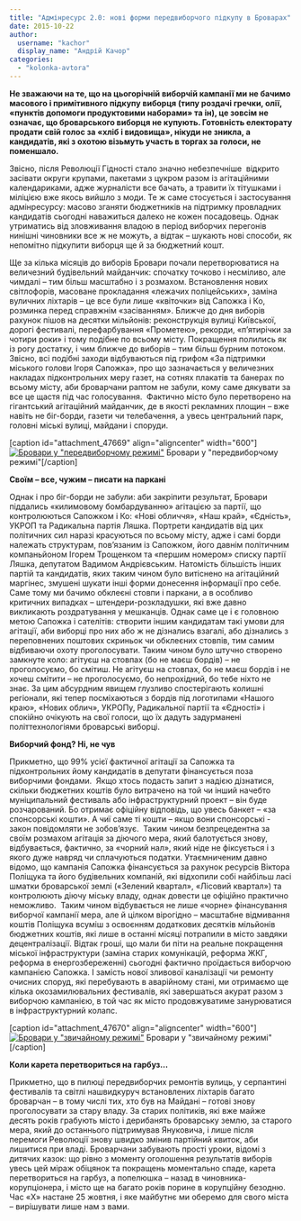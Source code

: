 ```yaml
---
title: "Адмінресурс 2.0: нові форми передвиборчого підкупу в Броварах"
date: 2015-10-22
author: 
  username: "kachor"
  display_name: "Андрій Качор"
categories: 
  - "kolonka-avtora"
---
```


**Не зважаючи на те, що на цьогорічній виборчій кампанії ми не бачимо масового і примітивного підкупу виборця (типу роздачі гречки, олії, «пунктів допомоги продуктовими наборами» та ін), це зовсім не означає, що броварського виборця не купують. Готовність електорату продати свій голос за «хліб і видовища», нікуди не зникла, а кандидатів, які з охотою візьмуть участь в торгах за голоси, не поменшало.**

Звісно, після Революції Гідності стало значно небезпечніше  відкрито засівати округи крупами, пакетами з цукром разом із агітаційними календариками, адже журналісти все бачать, а травити їх тітушками і міліцією вже якось вийшло з моди. Те ж саме стосується і застосування адмінресурсу: масово зганяти бюджетників на підтримку провладних кандидатів сьогодні наважиться далеко не кожен посадовець. Однак утриматись від зловживання владою в період виборчих перегонів нинішні чиновники все ж не можуть, а відтак – шукають нові способи, як непомітно підкупити виборця ще й за бюджетний кошт.

Ще за кілька місяців до виборів Бровари почали перетворюватися на величезний будівельний майданчик: спочатку точково і несміливо, але чимдалі – тим більш масштабно і з розмахом. Встановлення нових світлофорів, масоване прокладання «лежачих поліцейських», заміна вуличних ліхтарів – це все були лише «квіточки» від Сапожка і Ко, розминка перед справжнім «засіванням». Ближче до дня виборів рахунок пішов на десятки мільйонів: реконструкція вулиці Київської, дорогі фестивалі, перефарбування «Прометею», рекорди, «п’ятирічки за чотири роки» і тому подібне по всьому місту. Покращення полились як із рогу достатку, і чим ближче до виборів – тим більш бурним потоком. Звісно, всі подібні заходи відбуваються під грифом «За підтримки міського голови Ігоря Сапожка», про що зазначається у величезних накладах підконтрольних меру газет, на сотнях плакатів та банерах по всьому місту, аби броварчани раптом не забули, кому саме дякувати за все це щастя під час голосування.  Фактично місто було перетворено на гігантський агітаційний майданчик, де в якості рекламних площин – вже навіть не біг-борди, газети чи телебачення, а увесь центральний парк, головні міські вулиці, майдани і споруди.

\[caption id="attachment\_47669" align="aligncenter" width="600"\][![Бровари у "передвиборчому режимі"](https://mpz.brovary.org/wp-content/uploads/2015/10/dSEGsiYN8hc.jpg)](https://mpz.brovary.org/wp-content/uploads/2015/10/dSEGsiYN8hc.jpg) Бровари у "передвиборчому режимі"\[/caption\]

**Своїм – все, чужим – писати на паркані**

Однак і про біг-борди не забули: аби закріпити результат, Бровари піддались «килимовому бомбардуванню» агітацією за партії, що контролюються Сапожком і Ко: «Нові обличчя», «Наш край», «Єдність», УКРОП та Радикальна партія Ляшка. Портрети кандидатів від цих політичних сил наразі красуються по всьому місту, адже і самі борди належать структурам, пов’язаним із Сапожком, його давнім політичним компаньйоном Ігорем Трощенком та «першим номером» списку партії Ляшка, депутатом Вадимом Андрієвським. Натомість більшість інших партій та кандидатів, яких таким чином було витіснено на агітаційний маргінес, змушені шукати інші форми донесення інформації про себе. Саме тому ми бачимо обклеєні стовпи і паркани, а в особливо критичних випадках – штендери-розкладушки, які вже давно викликають роздратування у мешканців. Однак саме це і є головною метою Сапожка і сателітів: створити іншим кандидатам такі умови для агітації, аби виборці про них або ж не дізнались взагалі, або дізнались з переповнених поштових скриньок чи обклеєних стовпів, тим самим відбиваючи охоту проголосувати. Таким чином було штучно створено замкнуте коло: агітуєш на стовпах (бо не маєш бордів) – не проголосуємо, бо смітиш. Не агітуєш на стовпах, бо не маєш бордів і не хочеш смітити – не проголосуємо, бо непрохідний, бо тебе ніхто не знає. За цим абсурдним явищем глузливо спостерігають колишні регіонали, які тепер посміхаються з бордів під логотипами «Нашого краю», «Нових облич», УКРОПу, Радикальної партії та «Єдності» і спокійно очікують на свої голоси, що їх дадуть задурманені політтехнологіями броварські виборці.

**Виборчий фонд? Ні, не чув**

Прикметно, що 99% усієї фактичної агітації за Сапожка та підконтрольних йому кандидатів в депутати фінансується поза виборчими фондами.  Якщо хтось подасть запит з надією дізнатися, скільки бюджетних коштів було витрачено на той чи інший начебто муніципальний фестиваль або інфраструктурний проект – він буде розчарований. Бо отримає офіційну відповідь, що увесь банкет – «за спонсорські кошти». А чиї саме ті кошти – якщо вони спонсорські - закон повідомляти не зобов’язує.  Таким чином безпрецедентна за своїм розмахом агітація за діючого мера, який балотується знову, відбувається, фактично, за «чорний нал», який ніде не фіксується і з якого дуже навряд чи сплачуються податки. Утаємниченим давно відомо, що кампанія Сапожка фінансується за рахунок ресурсів Віктора Поліщука та його будівельних компаній, які відхопили собі найбільш ласі шматки броварської землі («Зелений квартал», «Лісовий квартал») та контролюють діючу міську владу, однак довести це офіційно практично неможливо.  Таким чином відбувається не лише «чорне» фінансування виборчої кампанії мера, але й цілком вірогідно – масштабне відмивання коштів Поліщука всуміш з освоєнням додаткових десятків мільйонів бюджетних коштів, які лише в останні місяці потрапили в місто завдяки децентралізації. Відтак гроші, що мали би піти на реальне покращення міської інфраструктури (заміна старих комунікацій, реформа ЖКГ, реформа в енергозбереженні) сьогодні фактично проїдається виборчою кампанією Сапожка. І замість нової зливової каналізації чи ремонту очисних споруд, які перебувають в аварійному стані, ми отримаємо ще кілька окозамилювальних фестивалів, які завершаться акурат разом з виборчою кампанією, в той час як місто продовжуватиме занурюватися в інфраструктурний колапс.

\[caption id="attachment\_47670" align="aligncenter" width="600"\][![Бровари у "звичайному режимі"](https://mpz.brovary.org/wp-content/uploads/2015/10/pid1.jpg)](https://mpz.brovary.org/wp-content/uploads/2015/10/pid1.jpg) Бровари у "звичайному режимі"\[/caption\]

**Коли карета перетвориться на гарбуз…**

Прикметно, що в пилюці передвиборчих ремонтів вулиць, у серпантині фестивалів та світлі нашвидкуруч встановлених ліхтарів багато броварчан – в тому числі тих, хто був на Майдані – готові знову проголосувати за стару владу. За старих політиків, які вже майже десять років грабують місто і дерибанять броварську землю, за старого мера, який до останнього підтримував Януковича, і лише після перемоги Революції знову швидко змінив партійний квиток, аби лишитися при владі. Броварчани забувають прості уроки, відомі з дитячих казок: що рівно з моменту оголошення результатів виборів увесь цей міраж обіцянок та покращень моментально спаде, карета перетвориться на гарбуз, а попелюшка – назад в чиновника-корупціонера, і місто ще на багато років порине в корупційну безодню. Час «Х» настане 25 жовтня, і яке майбутнє ми оберемо для свого міста – вирішувати лише нам з вами.
